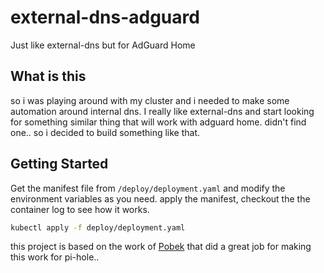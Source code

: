 # external-dns-adguard
Just like external-dns but for AdGuard Home

## What is this

so i was playing around with my cluster and i needed to make some automation around internal dns.
I really like external-dns and start looking for something similar thing that will work with adguard home.
didn't find one.. so i decided to build something like that.

## Getting Started
Get the manifest file from ```/deploy/deployment.yaml``` and modify the environment variables as you need.
apply the manifest, checkout the the container log to see how it works.

```bash
kubectl apply -f deploy/deployment.yaml
```

this project is based on the work of [Pobek](https://github.com/Pobek/external-dns-pihole) that did a great job for making this work for pi-hole..
